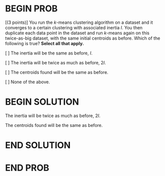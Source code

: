 # BEGIN PROB

\[(3 points)\] You run the $k$-means clustering algorithm on a dataset
and it converges to a certain clustering with associated inertia $I$.
You then duplicate each data point in the dataset and run $k$-means
again on this twice-as-big dataset, with the same initial centroids as
before. Which of the following is true? **Select all that apply.**

[ ] The inertia will be the same as before, $I$.

[ ] The inertia will be twice as much as before, $2I$.

[ ] The centroids found will be the same as before.

[ ] None of the above.

# BEGIN SOLUTION

The inertia will be twice as much as before, $2I$.

The centroids found will be the same as before.

# END SOLUTION

# END PROB